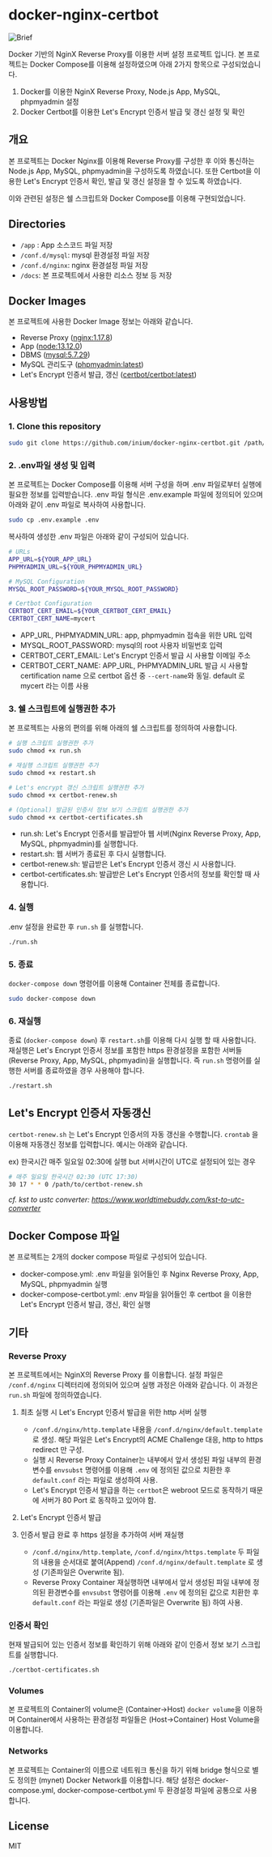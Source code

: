 # docker-nginx-certbot

![Brief](/docs/brief.png)

Docker 기반의 NginX Reverse Proxy를 이용한 서버 설정 프로젝트 입니다.
본 프로젝트는 Docker Compose를 이용해 설정하였으며 아래 2가지 항목으로 구성되었습니다.

1. Docker를 이용한 NginX Reverse Proxy, Node.js App, MySQL, phpmyadmin 설정
2. Docker Certbot를 이용한 Let's Encrypt 인증서 발급 및 갱신 설정 및 확인

## 개요

본 프로젝트는 Docker Nginx를 이용해 Reverse Proxy를 구성한 후 이와 통신하는 Node.js App, MySQL, phpmyadmin을 구성하도록 하였습니다. 또한 Certbot을 이용한 Let's Encrypt 인증서 확인, 발급 및 갱신 설정을 할 수 있도록 하였습니다.

이와 관련된 설정은 쉘 스크립트와 Docker Compose를 이용해 구현되었습니다.

## Directories

- `/app` : App 소스코드 파일 저장
- `/conf.d/mysql`: mysql 환경설정 파일 저장
- `/conf.d/nginx`: nginx  환경설정 파일 저장
- `/docs`: 본 프로젝트에서 사용한 리소스 정보 등 저장

## Docker Images

본 프로젝트에 사용한 Docker Image 정보는 아래와 같습니다.

- Reverse Proxy ([nginx:1.17.8](https://hub.docker.com/_/nginx))
- App ([node:13.12.0](https://hub.docker.com/_/node))
- DBMS ([mysql:5.7.29](https://hub.docker.com/_/mysql))
- MySQL 관리도구 ([phpmyadmin:latest](https://hub.docker.com/r/phpmyadmin/phpmyadmin))
- Let's Encrypt 인증서 발급, 갱신 ([certbot/certbot:latest](https://hub.docker.com/r/certbot/certbot))

## 사용방법

### 1. Clone this repository

```bash
sudo git clone https://github.com/inium/docker-nginx-certbot.git /path/to
```

### 2. .env파일 생성 및 입력

본 프로젝트는 Docker Compose를 이용해 서버 구성을 하며 .env 파일로부터 실행에 필요한 정보를 입력받습니다. .env 파일 형식은 .env.example 파일에 정의되어 있으며 아래와 같이 .env 파일로 복사하여 사용합니다.

```bash
sudo cp .env.example .env
```

복사하여 생성한 .env 파일은 아래와 같이 구성되어 있습니다.

```bash
# URLs
APP_URL=${YOUR_APP_URL}
PHPMYADMIN_URL=${YOUR_PHPMYADMIN_URL}

# MySQL Configuration
MYSQL_ROOT_PASSWORD=${YOUR_MYSQL_ROOT_PASSWORD}

# Certbot Configuration
CERTBOT_CERT_EMAIL=${YOUR_CERTBOT_CERT_EMAIL}
CERTBOT_CERT_NAME=mycert
```

- APP_URL, PHPMYADMIN_URL: app, phpmyadmin 접속을 위한 URL 입력
- MYSQL_ROOT_PASSWORD: mysql의 root 사용자 비밀번호 입력
- CERTBOT_CERT_EMAIL: Let's Encrypt 인증서 발급 시 사용할 이메일 주소
- CERTBOT_CERT_NAME: APP_URL, PHPMYADMIN_URL 발급 시 사용할 certification name 으로 certbot 옵션 중 `--cert-name`와 동일. default 로 mycert 라는 이름 사용

### 3. 쉘 스크립트에 실행권한 추가

본 프로젝트는 사용의 편의를 위해 아래의 쉘 스크립트를 정의하여 사용합니다.

```bash
# 실행 스크립트 실행권한 추가
sudo chmod +x run.sh

# 재실행 스크립트 실행권한 추가
sudo chmod +x restart.sh

# Let's encrypt 갱신 스크립트 실행권한 추가
sudo chmod +x certbot-renew.sh

# (Optional) 발급된 인증서 정보 보기 스크립트 실행권한 추가
sudo chmod +x certbot-certificates.sh
```

- run.sh: Let's Encrypt 인증서를 발급받아 웹 서버(Nginx Reverse Proxy, App, MySQL, phpmyadmin)를 실행합니다.
- restart.sh: 웹 서버가 종료된 후 다시 실행합니다.
- certbot-renew.sh: 발급받은 Let's Encrypt 인증서 갱신 시 사용합니다.
- certbot-certificates.sh: 발급받은 Let's Encrypt 인증서의 정보를 확인할 때 사용합니다.

### 4. 실행

.env 설정을 완료한 후 `run.sh` 를 실행합니다.

```bash
./run.sh
```

### 5. 종료

`docker-compose down` 명령어를 이용해 Container 전체를 종료합니다.

```bash
sudo docker-compose down
```

### 6. 재실행

종료 (`docker-compose down`) 후 `restart.sh`를 이용해 다시 실행 할 때 사용합니다. 재실행은 Let's Encrypt 인증서 정보를 포함한 https 환경설정을 포함한 서버들(Reverse Proxy, App, MySQL, phpmyadin)을 실행합니다. 즉 `run.sh` 명령어를 실행한 서버를 종료하였을 경우 사용해야 합니다.

```bash
./restart.sh
```

## Let's Encrypt 인증서 자동갱신

`certbot-renew.sh` 는 Let's Encrypt 인증서의 자동 갱신을 수행합니다. `crontab` 을 이용해 자동갱신 정보를 입력합니다. 예시는 아래와 같습니다.

ex) 한국시간 매주 일요일 02:30에 실행 but 서버시간이 UTC로 설정되어 있는 경우

```bash
# 매주 일요일 한국시간 02:30 (UTC 17:30)
30 17 * * 0 /path/to/certbot-renew.sh
```

_cf. kst to ustc converter: <https://www.worldtimebuddy.com/kst-to-utc-converter>_

## Docker Compose 파일

본 프로젝트는 2개의 docker compose 파일로 구성되어 있습니다.

- docker-compose.yml: .env 파일을 읽어들인 후 Nginx Reverse Proxy, App, MySQL, phpmyadmin 실행
- docker-compose-certbot.yml: .env 파일을 읽어들인 후 certbot 을 이용한 Let's Encrypt 인증서 발급, 갱신, 확인 실행

## 기타

### Reverse Proxy

본 프로젝트에서는 NginX의 Reverse Proxy 를 이용합니다. 설정 파일은 `/conf.d/nginx` 디렉터리에 정의되어 있으며 실행 과정은 아래와 같습니다. 이 과정은 `run.sh` 파일에 정의하였습니다.

1. 최초 실행 시 Let's Encrypt 인증서 발급을 위한 http 서버 실행
    - `/conf.d/nginx/http.template` 내용을 `/conf.d/nginx/default.template`로 생성. 해당 파일은 Let's Encrypt의 ACME Challenge 대응, http to https redirect 만 구성.
    - 실행 시 Reverse Proxy Container는 내부에서 앞서 생성된 파일 내부의 환경변수를 `envsubst` 명령어를 이용해 `.env` 에 정의된 값으로 치환한 후 `default.conf` 라는 파일로 생성하여 사용.
    - Let's Encrypt 인증서 발급을 하는 `certbot`은 webroot 모드로 동작하기 때문에 서버가 80 Port 로 동작하고 있어야 함.

2. Let's Encrypt 인증서 발급

3. 인증서 발급 완료 후 https 설정을 추가하여 서버 재실행
    - `/conf.d/nginx/http.template`, `/conf.d/nginx/https.template` 두 파일의 내용을 순서대로 붙여(Append) `/conf.d/nginx/default.template` 로 생성 (기존파일은 Overwrite 됨).
    - Reverse Proxy Container 재실행하면 내부에서 앞서 생성된 파일 내부에 정의된 환경변수를 `envsubst` 명령어를 이용해 `.env` 에 정의된 값으로 치환한 후 `default.conf` 라는 파일로 생성 (기존파일은 Overwrite 됨) 하여 사용.

### 인증서 확인

현재 발급되어 있는 인증서 정보를 확인하기 위해 아래와 같이 인증서 정보 보기 스크립트를 실행합니다.

```bash
./certbot-certificates.sh
```

### Volumes

본 프로젝트의 Container의 volume은 (Container->Host) `docker volume`을 이용하며 Container에서 사용하는 환경설정 파일들은 (Host->Container) Host Volume을 이용합니다.

### Networks

본 프로젝트는 Container의 이름으로 네트워크 통신을 하기 위해 bridge 형식으로 별도 정의한 (mynet) Docker Network를 이용합니다. 해당 설정은 docker-compose.yml, docker-compose-certbot.yml 두 환경설정 파일에 공통으로 사용합니다.

## License

MIT
